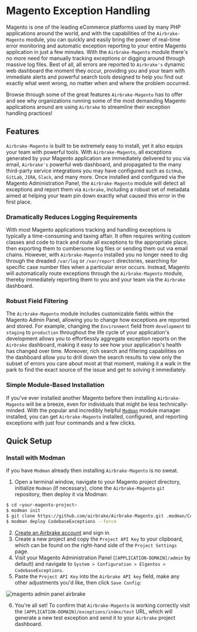 # Magento Exception Handling

Magento is one of the leading eCommerce platforms used by many PHP applications around the world, and with the capabilities of the `Airbrake-Magento` module, you can quickly and easily bring the power of real-time error monitoring and automatic exception reporting to your entire Magento application in just a few minutes.  With the `Airbrake-Magento` module there's no more need for manually tracking exceptions or digging around through massive log files.  Best of all, all errors are reported to `Airbrake's` dynamic web dashboard the moment they occur, providing you and your team with immediate alerts and powerful search tools designed to help you find out exactly what went wrong, no matter when and where the problem occurred.

Browse through some of the great features `Airbrake-Magento` has to offer and see why organizations running some of the most demanding Magento applications around are using `Airbrake` to streamline their exception handling practices!

## Features

`Airbrake-Magento` is built to be extremely easy to install, yet it also equips your team with powerful tools.  With `Airbrake-Magento`, all exceptions generated by your Magento application are immediately delivered to you via email, `Airbrake's` powerful web dashboard, and propagated to the many third-party service integrations you may have configured such as `GitHub`, `GitLab`, `JIRA`, `Slack`, and many more.  Once installed and configured via the Magento Administration Panel, the `Airbrake-Magento` module will detect all exceptions and report them via `Airbrake`, including a robust set of metadata aimed at helping your team pin down exactly what caused this error in the first place.

### Dramatically Reduces Logging Requirements

With most Magento applications tracking and handling exceptions is typically a time-consuming and taxing affair.  It often requires writing custom classes and code to track and route all exceptions to the appropriate place, then exporting them to cumbersome log files or sending them out via email chains.  However, with `Airbrake-Magento` installed you no longer need to dig through the dreaded `/var/log` or `/var/report` directories, searching for specific case number files when a particular error occurs.  Instead, Magento will automatically route exceptions through the `Airbrake-Magento` module, thereby immediately reporting them to you and your team via the `Airbrake` dashboard.

### Robust Field Filtering

The `Airbrake-Magento` module includes customizable fields within the Magento Admin Panel, allowing you to change how exceptions are reported and stored.  For example, changing the `Environment` field from `development` to `staging` to `production` throughout the life cycle of your application's development allows you to effortlessly aggregate exception reports on the `Airbrake` dashboard, making it easy to see how your application's health has changed over time.  Moreover, rich search and filtering capabilities on the dashboard allow you to drill down the search results to view only the subset of errors you care about most at that moment, making it a walk in the park to find the exact source of the issue and get to solving it immediately.

### Simple Module-Based Installation

If you've ever installed another Magento before then installing `Airbrake-Magento` will be a breeze, even for individuals that might be less technically-minded.  With the popular and incredibly helpful [`Modman`](https://github.com/colinmollenhour/modman) module manager installed, you can get `Airbrake-Magento` installed, configured, and reporting exceptions with just four commands and a few clicks.

## Quick Setup

### Install with Modman

If you have `Modman` already then installing `Airbrake-Magento` is no sweat.

1. Open a terminal window, navigate to your Magento project directory, initialize `Modman` (if necessary), clone the `Airbrake-Magento` `git` repository, then deploy it via Modman:

```bash
$ cd <your-magento-project>
$ modman init
$ git clone https://github.com/airbrake/Airbrake-Magento.git .modman/CodebaseExceptions
$ modman deploy CodebaseExceptions --force
```

2. [Create an Airbrake account](https://airbrake.io/account/new) and sign in.
3. Create a new project and copy the `Project API Key` to your clipboard, which can be found on the right-hand side of the `Project Settings` page.
4. Visit your Magento Administration Panel (`[APPLICATION-DOMAIN]/admin` by default) and navigate to `System > Configuration > Elgentos > CodebaseExceptions`.
5. Paste the `Project API Key` into the `Airbrake API key` field, make any other adjustments you'd like, then click `Save Config`:

![magento admin panel airbrake](https://camo.githubusercontent.com/8153d690c29da28305aac3c537b93706825ab522/68747470733a2f2f696d672d666f746b692e79616e6465782e72752f6765742f343030302f39383939313933372e31662f305f62376662615f33303136303430635f6f726967)

6. You're all set!  To confirm that `Airbrake-Magento` is working correctly visit the `[APPLICATION-DOMAIN]/exceptions/index/test` URL, which will generate a new test exception and send it to your `Airbrake` project dashboard.
